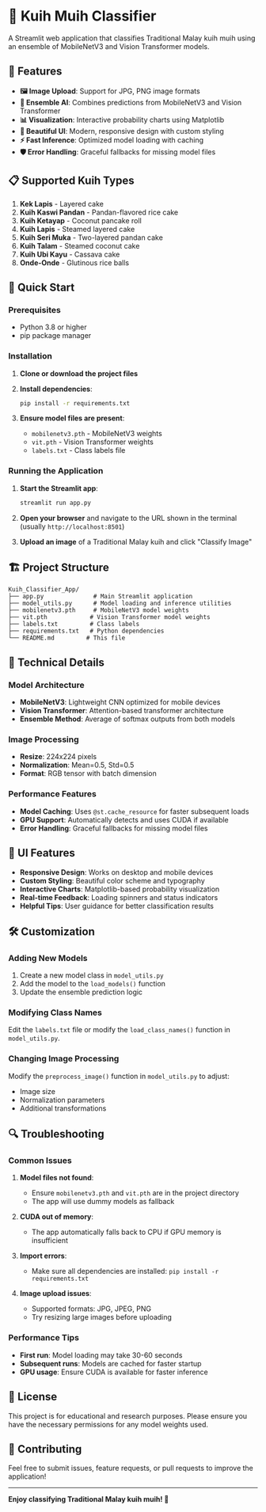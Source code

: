 # 🍰 Kuih Muih Classifier

A Streamlit web application that classifies Traditional Malay kuih muih using an ensemble of MobileNetV3 and Vision Transformer models.

## 🎯 Features

- **🖼️ Image Upload**: Support for JPG, PNG image formats
- **🧠 Ensemble AI**: Combines predictions from MobileNetV3 and Vision Transformer
- **📊 Visualization**: Interactive probability charts using Matplotlib
- **🎨 Beautiful UI**: Modern, responsive design with custom styling
- **⚡ Fast Inference**: Optimized model loading with caching
- **🛡️ Error Handling**: Graceful fallbacks for missing model files

## 📋 Supported Kuih Types

1. **Kek Lapis** - Layered cake
2. **Kuih Kaswi Pandan** - Pandan-flavored rice cake
3. **Kuih Ketayap** - Coconut pancake roll
4. **Kuih Lapis** - Steamed layered cake
5. **Kuih Seri Muka** - Two-layered pandan cake
6. **Kuih Talam** - Steamed coconut cake
7. **Kuih Ubi Kayu** - Cassava cake
8. **Onde-Onde** - Glutinous rice balls

## 🚀 Quick Start

### Prerequisites

- Python 3.8 or higher
- pip package manager

### Installation

1. **Clone or download the project files**

2. **Install dependencies**:
   ```bash
   pip install -r requirements.txt
   ```

3. **Ensure model files are present**:
   - `mobilenetv3.pth` - MobileNetV3 weights
   - `vit.pth` - Vision Transformer weights
   - `labels.txt` - Class labels file

### Running the Application

1. **Start the Streamlit app**:
   ```bash
   streamlit run app.py
   ```

2. **Open your browser** and navigate to the URL shown in the terminal (usually `http://localhost:8501`)

3. **Upload an image** of a Traditional Malay kuih and click "Classify Image"

## 🏗️ Project Structure

```
Kuih_Classifier_App/
├── app.py              # Main Streamlit application
├── model_utils.py      # Model loading and inference utilities
├── mobilenetv3.pth     # MobileNetV3 model weights
├── vit.pth            # Vision Transformer model weights
├── labels.txt         # Class labels
├── requirements.txt   # Python dependencies
└── README.md         # This file
```

## 🔧 Technical Details

### Model Architecture

- **MobileNetV3**: Lightweight CNN optimized for mobile devices
- **Vision Transformer**: Attention-based transformer architecture
- **Ensemble Method**: Average of softmax outputs from both models

### Image Processing

- **Resize**: 224x224 pixels
- **Normalization**: Mean=0.5, Std=0.5
- **Format**: RGB tensor with batch dimension

### Performance Features

- **Model Caching**: Uses `@st.cache_resource` for faster subsequent loads
- **GPU Support**: Automatically detects and uses CUDA if available
- **Error Handling**: Graceful fallbacks for missing model files

## 🎨 UI Features

- **Responsive Design**: Works on desktop and mobile devices
- **Custom Styling**: Beautiful color scheme and typography
- **Interactive Charts**: Matplotlib-based probability visualization
- **Real-time Feedback**: Loading spinners and status indicators
- **Helpful Tips**: User guidance for better classification results

## 🛠️ Customization

### Adding New Models

1. Create a new model class in `model_utils.py`
2. Add the model to the `load_models()` function
3. Update the ensemble prediction logic

### Modifying Class Names

Edit the `labels.txt` file or modify the `load_class_names()` function in `model_utils.py`.

### Changing Image Processing

Modify the `preprocess_image()` function in `model_utils.py` to adjust:
- Image size
- Normalization parameters
- Additional transformations

## 🔍 Troubleshooting

### Common Issues

1. **Model files not found**:
   - Ensure `mobilenetv3.pth` and `vit.pth` are in the project directory
   - The app will use dummy models as fallback

2. **CUDA out of memory**:
   - The app automatically falls back to CPU if GPU memory is insufficient

3. **Import errors**:
   - Make sure all dependencies are installed: `pip install -r requirements.txt`

4. **Image upload issues**:
   - Supported formats: JPG, JPEG, PNG
   - Try resizing large images before uploading

### Performance Tips

- **First run**: Model loading may take 30-60 seconds
- **Subsequent runs**: Models are cached for faster startup
- **GPU usage**: Ensure CUDA is available for faster inference

## 📝 License

This project is for educational and research purposes. Please ensure you have the necessary permissions for any model weights used.

## 🤝 Contributing

Feel free to submit issues, feature requests, or pull requests to improve the application!

---

**Enjoy classifying Traditional Malay kuih muih! 🍰** 